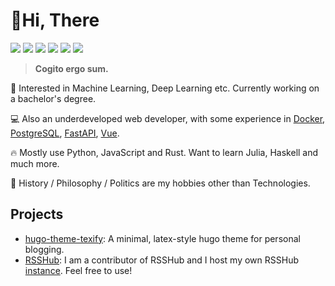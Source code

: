 
# 👋Hi, There

[![](https://img.shields.io/badge/-Blog-ff4088?logo=Hugo&logoColor=white&style=flat-square)](http://qufy.me) [![](https://img.shields.io/badge/-Email-c2392a?logo=Gmail&logoColor=white&style=flat-square)](mailto://queensferry.me@gmail.com) [![](https://img.shields.io/badge/-GitHub-black?logo=GitHub&style=flat-square)](https://github.com/queensferryme) [![](https://img.shields.io/badge/-RSS-ffa500?logo=RSS&logoColor=fff&style=flat-square)](http://qufy.me/index.xml) [![](https://img.shields.io/badge/-Telegram-2ca5e0?labelColor=fafafa&logo=Telegram&logoWidth=13&style=flat-square)](https://t.me/queensferryme)  [![](https://img.shields.io/badge/-Twitter-1da1f2?logo=Twitter&logoColor=white&style=flat-square)](https://twitter.com/queensferryme)

>   **Cogito ergo sum.**

🤖 Interested in Machine Learning, Deep Learning etc. Currently working on a bachelor's degree.

💻 Also an underdeveloped web developer, with some experience in [Docker](https://www.docker.com/), [PostgreSQL](https://www.postgresql.org/), [FastAPI](https://github.com/tiangolo/fastapi), [Vue](https://github.com/vuejs/vue).

🔥 Mostly use Python, JavaScript and Rust. Want to learn Julia, Haskell and much more.

🌊 History / Philosophy / Politics are my hobbies other than Technologies.

## Projects

- [hugo-theme-texify](https://github.com/queensferryme/hugo-theme-texify): A minimal, latex-style hugo theme for personal blogging.
- [RSSHub](https://github.com/DIYgod/RSSHub): I am a contributor of RSSHub and I host my own RSSHub [instance](https://rsshub.qufy.me). Feel free to use!
